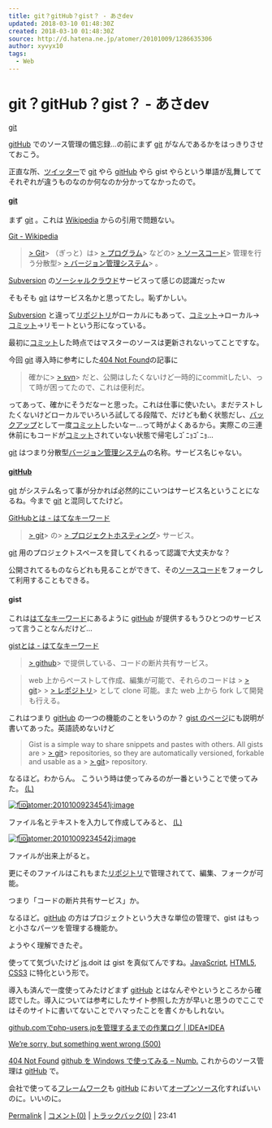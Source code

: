 ```yaml
---
title: git？gitHub？gist？ - あさdev
updated: 2018-03-10 01:48:30Z
created: 2018-03-10 01:48:30Z
source: http://d.hatena.ne.jp/atomer/20101009/1286635306
author: xyvyx10
tags:
  - Web
---
```


# git？gitHub？gist？ - あさdev

[git](http://d.hatena.ne.jp/atomer/searchdiary?word=%2A%5Bgit%5D)

[gitHub](http://d.hatena.ne.jp/keyword/gitHub) でのソース管理の備忘録…の前にまず [git](http://d.hatena.ne.jp/keyword/git) がなんであるかをはっきりさせておこう。

正直な所、[ツイッター](http://d.hatena.ne.jp/keyword/%A5%C4%A5%A4%A5%C3%A5%BF%A1%BC)で [git](http://d.hatena.ne.jp/keyword/git) やら [gitHub](http://d.hatena.ne.jp/keyword/gitHub) やら gist やらという単語が乱舞しててそれぞれが違うものなのか何なのか分かってなかったので。

####   [git](http://d.hatena.ne.jp/keyword/git)

まず [git](http://d.hatena.ne.jp/keyword/git) 。これは [Wikipedia](http://d.hatena.ne.jp/keyword/Wikipedia) からの引用で問題ない。

[Git - Wikipedia](http://ja.wikipedia.org/wiki/Git)

> [> Git](http://d.hatena.ne.jp/keyword/Git)> （ぎっと）は> [> プログラム](http://d.hatena.ne.jp/keyword/%A5%D7%A5%ED%A5%B0%A5%E9%A5%E0)> などの> [> ソースコード](http://d.hatena.ne.jp/keyword/%A5%BD%A1%BC%A5%B9%A5%B3%A1%BC%A5%C9)> 管理を行う分散型> [> バージョン管理システム](http://d.hatena.ne.jp/keyword/%A5%D0%A1%BC%A5%B8%A5%E7%A5%F3%B4%C9%CD%FD%A5%B7%A5%B9%A5%C6%A5%E0)> 。

[Subversion](http://d.hatena.ne.jp/keyword/Subversion) の[ソーシャル](http://d.hatena.ne.jp/keyword/%A5%BD%A1%BC%A5%B7%A5%E3%A5%EB)[クラウド](http://d.hatena.ne.jp/keyword/%A5%AF%A5%E9%A5%A6%A5%C9)サービスって感じの認識だったｗ

そもそも [git](http://d.hatena.ne.jp/keyword/git) はサービス名かと思ってたし。恥ずかしい。

[Subversion](http://d.hatena.ne.jp/keyword/Subversion) と違って[リポジトリ](http://d.hatena.ne.jp/keyword/%A5%EA%A5%DD%A5%B8%A5%C8%A5%EA)がローカルにもあって、[コミット](http://d.hatena.ne.jp/keyword/%A5%B3%A5%DF%A5%C3%A5%C8)→ローカル→[コミット](http://d.hatena.ne.jp/keyword/%A5%B3%A5%DF%A5%C3%A5%C8)→リモートという形になっている。

最初に[コミット](http://d.hatena.ne.jp/keyword/%A5%B3%A5%DF%A5%C3%A5%C8)した時点ではマスターのソースは更新されないってことですな。

今回 [git](http://d.hatena.ne.jp/keyword/git) 導入時に参考にした[404 Not Found](http://wota.jp/ac/?date=20080602)の記事に

> 確かに> [> svn](http://d.hatena.ne.jp/keyword/svn)> だと、公開はしたくないけど一時的にcommitしたい、って時が困ってたので、これは便利だ。

ってあって、確かにそうだなーと思った。これは仕事に使いたい。まだテストしたくないけどローカルでいろいろ試してる段階で、だけども動く状態だし、[バックアップ](http://d.hatena.ne.jp/keyword/%A5%D0%A5%C3%A5%AF%A5%A2%A5%C3%A5%D7)として一度[コミット](http://d.hatena.ne.jp/keyword/%A5%B3%A5%DF%A5%C3%A5%C8)したいなー…って時がよくあるから。実際この三連休前にもコードが[コミット](http://d.hatena.ne.jp/keyword/%A5%B3%A5%DF%A5%C3%A5%C8)されていない状態で帰宅しｺﾞﾆｮｺﾞﾆｮ…

[git](http://d.hatena.ne.jp/keyword/git) はつまり分散型[バージョン管理システム](http://d.hatena.ne.jp/keyword/%A5%D0%A1%BC%A5%B8%A5%E7%A5%F3%B4%C9%CD%FD%A5%B7%A5%B9%A5%C6%A5%E0)の名称。サービス名じゃない。

####   [gitHub](http://d.hatena.ne.jp/keyword/gitHub)

[git](http://d.hatena.ne.jp/keyword/git) がシステム名って事が分かれば必然的にこいつはサービス名ということになるね。今まで [git](http://d.hatena.ne.jp/keyword/git) と混同してたけど。

[GitHubとは - はてなキーワード](http://d.hatena.ne.jp/keyword/GitHub?kid=230914)

> [> git](http://d.hatena.ne.jp/keyword/git)>  の> [> プロジェクトホスティング](http://d.hatena.ne.jp/keyword/%A5%D7%A5%ED%A5%B8%A5%A7%A5%AF%A5%C8%A5%DB%A5%B9%A5%C6%A5%A3%A5%F3%A5%B0)> サービス。

[git](http://d.hatena.ne.jp/keyword/git) 用のプロジェクトスペースを貸してくれるって認識で大丈夫かな？

公開されてるものならどれも見ることができて、その[ソースコード](http://d.hatena.ne.jp/keyword/%A5%BD%A1%BC%A5%B9%A5%B3%A1%BC%A5%C9)をフォークして利用することもできる。

####  gist

これは[はてなキーワード](http://d.hatena.ne.jp/keyword/%A4%CF%A4%C6%A4%CA%A5%AD%A1%BC%A5%EF%A1%BC%A5%C9)にあるように [gitHub](http://d.hatena.ne.jp/keyword/gitHub) が提供するもうひとつのサービスって言うことなんだけど…

[gistとは - はてなキーワード](http://d.hatena.ne.jp/keyword/gist)
> [> github](http://d.hatena.ne.jp/keyword/github)>  で提供している、コードの断片共有サービス。

> web 上からペーストして作成、編集が可能で、それらのコードは > [> git](http://d.hatena.ne.jp/keyword/git)>   > [> レポジトリ](http://d.hatena.ne.jp/keyword/%A5%EC%A5%DD%A5%B8%A5%C8%A5%EA)> として clone 可能。また web 上から fork して開発も行える。

これはつまり [gitHub](http://d.hatena.ne.jp/keyword/gitHub) の一つの機能のことをいうのか？
[gist のページ](http://gist.github.com/)にも説明が書いてあった。英語読めないけど

> Gist is a simple way to share snippets and pastes with others. All gists are > [> git](http://d.hatena.ne.jp/keyword/git)>  repositories, so they are automatically versioned, forkable and usable as a > [> git](http://d.hatena.ne.jp/keyword/git)>  repository.

なるほど。わからん。
こういう時は使ってみるのが一番ということで使ってみた。
[(L)](http://f.hatena.ne.jp/atomer/20101009234541)

[![f:id:atomer:20101009234541j:image](../_resources/20101009234541.jpg)](http://f.hatena.ne.jp/atomer/20101009234541)

ファイル名とテキストを入力して作成してみると、
[(L)](http://f.hatena.ne.jp/atomer/20101009234542)

[![f:id:atomer:20101009234542j:image](../_resources/20101009234542.jpg)](http://f.hatena.ne.jp/atomer/20101009234542)

ファイルが出来上がると。

更にそのファイルはこれもまた[リポジトリ](http://d.hatena.ne.jp/keyword/%A5%EA%A5%DD%A5%B8%A5%C8%A5%EA)で管理されてて、編集、フォークが可能。

つまり「コードの断片共有サービス」か。

なるほど。[gitHub](http://d.hatena.ne.jp/keyword/gitHub) の方はプロジェクトという大きな単位の管理で、gist はもっと小さなパーツを管理する機能か。

ようやく理解できたぞ。

使ってて気づいたけど [js](http://d.hatena.ne.jp/keyword/js).doit は gist を真似てんですね。[JavaScript](http://d.hatena.ne.jp/keyword/JavaScript), [HTML5](http://d.hatena.ne.jp/keyword/HTML5), [CSS3](http://d.hatena.ne.jp/keyword/CSS3) に特化という形で。

導入も済んで一度使ってみたけどまず [gitHub](http://d.hatena.ne.jp/keyword/gitHub) とはなんぞやというところから確認でした。導入については参考にしたサイト参照した方が早いと思うのでここではそのサイトに書いてないことでハマったことを書くかもしれない。

[github.comでphp-users.jpを管理するまでの作業ログ | IDEA*IDEA](http://www.ideaxidea.com/archives/2008/10/githubcomphpusersjp.html)

[We’re sorry, but something went wrong (500)](http://blog.champierre.com/archives/670)

[404 Not Found](http://wota.jp/ac/?date=20080602)
[github を Windows で使ってみる – Numb.](http://wp.graphact.com/2008/08/09/382)
これからのソース管理は [gitHub](http://d.hatena.ne.jp/keyword/gitHub) で。

会社で使ってる[フレームワーク](http://d.hatena.ne.jp/keyword/%A5%D5%A5%EC%A1%BC%A5%E0%A5%EF%A1%BC%A5%AF)も [gitHub](http://d.hatena.ne.jp/keyword/gitHub) において[オープンソース](http://d.hatena.ne.jp/keyword/%A5%AA%A1%BC%A5%D7%A5%F3%A5%BD%A1%BC%A5%B9)化すればいいのに。いいのに。

[Permalink](http://d.hatena.ne.jp/atomer/20101009/1286635306) | [コメント(0)](http://d.hatena.ne.jp/atomer/20101009/1286635306#c) | [トラックバック(0)](http://d.hatena.ne.jp/atomer/20101009/1286635306#tb) | 23:41